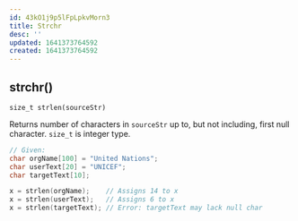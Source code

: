 ```yaml
---
id: 43kO1j9p5lFpLpkvMorn3
title: Strchr
desc: ''
updated: 1641373764592
created: 1641373764592
---
```


## strchr()

`size_t strlen(sourceStr)`

Returns number of characters in `sourceStr` up to, but not including, first null character. `size_t` is integer type.

```cpp
// Given:
char orgName[100] = "United Nations"; 
char userText[20] = "UNICEF"; 
char targetText[10];

x = strlen(orgName);    // Assigns 14 to x 
x = strlen(userText);   // Assigns 6 to x
x = strlen(targetText); // Error: targetText may lack null char
```
